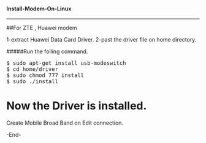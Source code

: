 #### Install-Modem-On-Linux
-----------------------------------
##For ZTE , Huawei modem

1-extract Huawei Data Card Driver.
2-past the driver file on home directory.

#####Run the folling command.
<pre>
$ sudo apt-get install usb-modeswitch
$ cd home/driver
$ sudo chmod 777 install
$ sudo ./install
</pre>

# Now the Driver is installed.

Create Mobile Broad Band on Edit connection.

-End-


